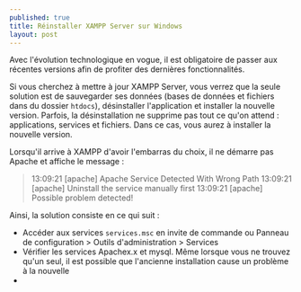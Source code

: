 ```yaml
---
published: true
title: Réinstaller XAMPP Server sur Windows
layout: post
---
```

Avec l'évolution technologique en vogue, il est obligatoire de passer aux récentes versions afin de profiter des dernières fonctionnalités.

Si vous cherchez à mettre à jour XAMPP Server, vous verrez que la seule solution est de sauvegarder ses données (bases de données et fichiers dans du dossier `htdocs`), désinstaller l'application et installer la nouvelle version.  Parfois, la désinstallation ne supprime pas tout ce qu'on attend : applications, services et fichiers. Dans ce cas, vous aurez à installer la nouvelle version.

Lorsqu'il arrive à XAMPP d'avoir l'embarras du choix, il ne démarre pas Apache et affiche le message : 

> 13:09:21  [apache]  Apache Service Detected With Wrong Path
> 13:09:21  [apache]  Uninstall the service manually first
> 13:09:21  [apache]  Possible problem detected! 

Ainsi, la solution consiste en ce qui suit : 

- Accéder aux services `services.msc` en invite de commande ou Panneau de configuration > Outils d'administration > Services
- Vérifier les services Apachex.x et mysql. Même lorsque vous ne trouvez qu'un seul, il est possible que l'ancienne installation cause un problème à la nouvelle
- 